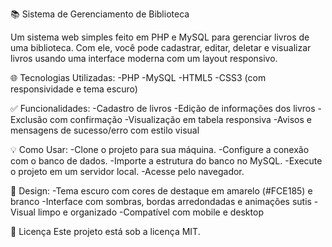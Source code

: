 📚 Sistema de Gerenciamento de Biblioteca

Um sistema web simples feito em PHP e MySQL para gerenciar livros de uma biblioteca. Com ele, você pode cadastrar, editar, deletar e visualizar livros usando uma interface moderna com um layout responsivo.

🌐 Tecnologias Utilizadas:
-PHP
-MySQL
-HTML5
-CSS3 (com responsividade e tema escuro)

✅ Funcionalidades:
-Cadastro de livros
-Edição de informações dos livros
-Exclusão com confirmação
-Visualização em tabela responsiva
-Avisos e mensagens de sucesso/erro com estilo visual

💡 Como Usar:
-Clone o projeto para sua máquina.
-Configure a conexão com o banco de dados.
-Importe a estrutura do banco no MySQL.
-Execute o projeto em um servidor local.
-Acesse pelo navegador.

🎨 Design:
-Tema escuro com cores de destaque em amarelo (#FCE185) e branco
-Interface com sombras, bordas arredondadas e animações sutis
-Visual limpo e organizado
-Compatível com mobile e desktop

📄 Licença
Este projeto está sob a licença MIT.
